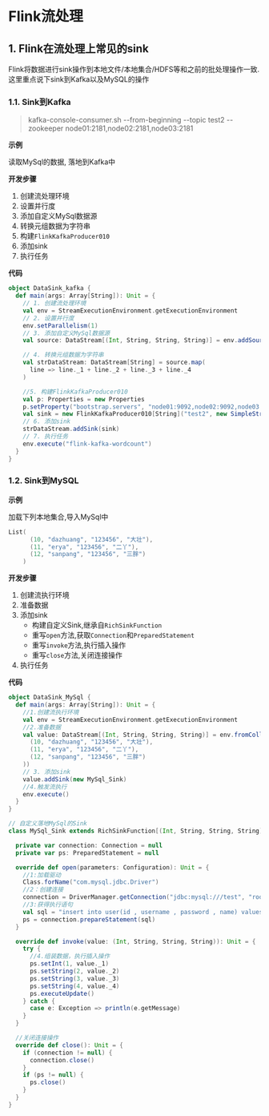 # Flink流处理



## 1. Flink在流处理上常见的sink

Flink将数据进行sink操作到本地文件/本地集合/HDFS等和之前的批处理操作一致.这里重点说下sink到Kafka以及MySQL的操作

### 1.1. Sink到Kafka



> kafka-console-consumer.sh --from-beginning --topic test2 --zookeeper node01:2181,node02:2181,node03:2181



**示例**

读取MySql的数据, 落地到Kafka中



**开发步骤**

1. 创建流处理环境
2. 设置并行度
3. 添加自定义MySql数据源
4. 转换元组数据为字符串
5. 构建`FlinkKafkaProducer010`
6. 添加sink
7. 执行任务



**代码**



```scala
object DataSink_kafka {
  def main(args: Array[String]): Unit = {
    // 1. 创建流处理环境
    val env = StreamExecutionEnvironment.getExecutionEnvironment
    // 2. 设置并行度
    env.setParallelism(1)
    // 3. 添加自定义MySql数据源
    val source: DataStream[(Int, String, String, String)] = env.addSource(new MySql_source)

    // 4. 转换元组数据为字符串
    val strDataStream: DataStream[String] = source.map(
      line => line._1 + line._2 + line._3 + line._4
    )

    //5. 构建FlinkKafkaProducer010
    val p: Properties = new Properties
    p.setProperty("bootstrap.servers", "node01:9092,node02:9092,node03:9092")
    val sink = new FlinkKafkaProducer010[String]("test2", new SimpleStringSchema(), p)
    // 6. 添加sink
    strDataStream.addSink(sink)
    // 7. 执行任务
    env.execute("flink-kafka-wordcount")
  }
}
```



### 1.2. Sink到MySQL



**示例**

加载下列本地集合,导入MySql中

```scala
List(
      (10, "dazhuang", "123456", "大壮"),
      (11, "erya", "123456", "二丫"),
      (12, "sanpang", "123456", "三胖")
    )
```

**开发步骤**

1. 创建流执行环境
2. 准备数据
3. 添加sink
   - 构建自定义Sink,继承自`RichSinkFunction`
   - 重写`open`方法,获取`Connection`和`PreparedStatement`
   - 重写`invoke`方法,执行插入操作
   - 重写`close`方法,关闭连接操作
4. 执行任务



**代码**



```scala
object DataSink_MySql {
  def main(args: Array[String]): Unit = {
    //1.创建流执行环境
    val env = StreamExecutionEnvironment.getExecutionEnvironment
    //2.准备数据
    val value: DataStream[(Int, String, String, String)] = env.fromCollection(List(
      (10, "dazhuang", "123456", "大壮"),
      (11, "erya", "123456", "二丫"),
      (12, "sanpang", "123456", "三胖")
    ))
    // 3. 添加sink
    value.addSink(new MySql_Sink)
    //4.触发流执行
    env.execute()
  }
}

// 自定义落地MySql的Sink
class MySql_Sink extends RichSinkFunction[(Int, String, String, String)] {

  private var connection: Connection = null
  private var ps: PreparedStatement = null

  override def open(parameters: Configuration): Unit = {
    //1:加载驱动
    Class.forName("com.mysql.jdbc.Driver")
    //2：创建连接
    connection = DriverManager.getConnection("jdbc:mysql:///test", "root", "123456")
    //3:获得执行语句
    val sql = "insert into user(id , username , password , name) values(?,?,?,?);"
    ps = connection.prepareStatement(sql)
  }

  override def invoke(value: (Int, String, String, String)): Unit = {
    try {
      //4.组装数据，执行插入操作
      ps.setInt(1, value._1)
      ps.setString(2, value._2)
      ps.setString(3, value._3)
      ps.setString(4, value._4)
      ps.executeUpdate()
    } catch {
      case e: Exception => println(e.getMessage)
    }
  }

  //关闭连接操作
  override def close(): Unit = {
    if (connection != null) {
      connection.close()
    }
    if (ps != null) {
      ps.close()
    }
  }
}
```


